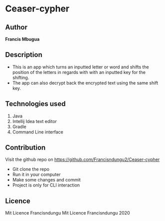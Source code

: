 # Ceaser-cypher

## Author
 **Francis Mbugua**
## Description
- This is an app which turns an inputted letter or word and shifts the position of the letters in regards with with an inputted key for the shifting.
- The app can also decrypt back the encrypted text using the same shift  key.
## Technologies used
1. Java
2. Intellij Idea text editor
3. Gradle
4. Command Line interface

## Contribution
Visit the github repo on https://github.com/Francisndungu2/Ceaser-cypher
- Git clone the repo
- Run it in your computer 
- Make some changes and commit
- Project is only for CLI interaction

## Licence
Mit Licence Francisndungu
Mit Licence Francisndungu 2020
